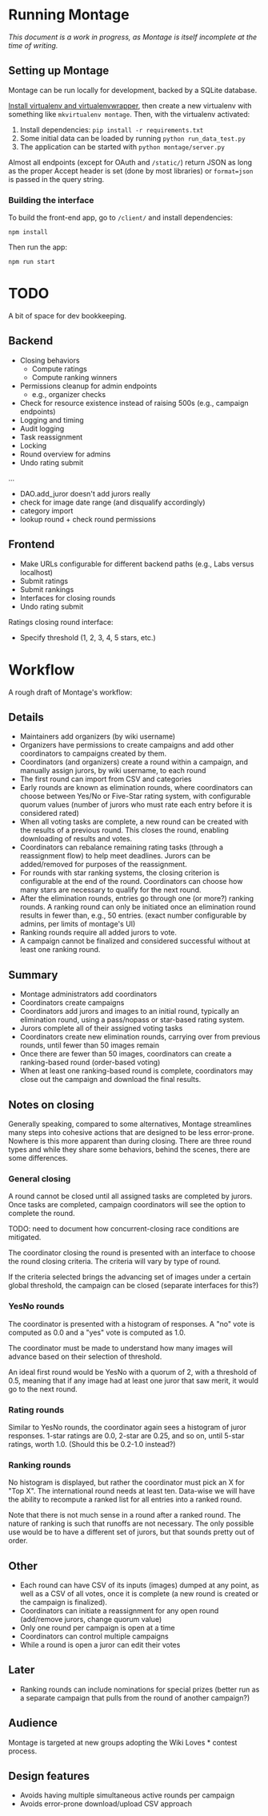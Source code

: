# Running Montage

*This document is a work in progress, as Montage is itself incomplete
 at the time of writing.*

## Setting up Montage

Montage can be run locally for development, backed by a
SQLite database.

[Install virtualenv and virtualenvwrapper](http://docs.python-guide.org/en/latest/dev/virtualenvs/),
then create a new virtualenv with something like `mkvirtualenv
montage`. Then, with the virtualenv activated:

1. Install dependencies: `pip install -r requirements.txt`
2. Some initial data can be loaded by running `python run_data_test.py`
3. The application can be started with `python montage/server.py`

Almost all endpoints (except for OAuth and `/static/`) return JSON as
long as the proper Accept header is set (done by most libraries) or
`format=json` is passed in the query string.

### Building the interface

To build the front-end app, go to `/client/` and install dependencies:

```
npm install
```

Then run the app:

```
npm run start
```

# TODO

A bit of space for dev bookkeeping.

## Backend

* Closing behaviors
    * Compute ratings
    * Compute ranking winners
* Permissions cleanup for admin endpoints
     * e.g., organizer checks
* Check for resource existence instead of raising 500s (e.g., campaign endpoints)
* Logging and timing
* Audit logging
* Task reassignment
* Locking
* Round overview for admins
* Undo rating submit

...

* DAO.add_juror doesn't add jurors really
* check for image date range (and disqualify accordingly)
* category import
* lookup round + check round permissions

## Frontend

* Make URLs configurable for different backend paths (e.g., Labs versus localhost)
* Submit ratings
* Submit rankings
* Interfaces for closing rounds
* Undo rating submit

Ratings closing round interface:

* Specify threshold (1, 2, 3, 4, 5 stars, etc.)

# Workflow

A rough draft of Montage's workflow:

## Details

* Maintainers add organizers (by wiki username)
* Organizers have permissions to create campaigns and add other
  coordinators to campaigns created by them.
* Coordinators (and organizers) create a round within a campaign, and
  manually assign jurors, by wiki username, to each round
* The first round can import from CSV and categories
* Early rounds are known as elimination rounds, where coordinators can
  choose between Yes/No or Five-Star rating system, with
  configurable quorum values (number of jurors who must rate each
  entry before it is considered rated)
* When all voting tasks are complete, a new round can be created with
  the results of a previous round. This closes the round, enabling
  downloading of results and votes.
* Coordinators can rebalance remaining rating tasks (through a
  reassignment flow) to help meet deadlines. Jurors can be
  added/removed for purposes of the reassignment.
* For rounds with star ranking systems, the closing criterion is
  configurable at the end of the round. Coordinators can choose how
  many stars are necessary to qualify for the next round.
* After the elimination rounds, entries go through one (or more?)
  ranking rounds. A ranking round can only be initiated once an
  elimination round results in fewer than, e.g., 50 entries. (exact
  number configurable by admins, per limits of montage's UI)
* Ranking rounds require all added jurors to vote.
* A campaign cannot be finalized and considered successful without at
  least one ranking round.

## Summary

* Montage administrators add coordinators
* Coordinators create campaigns
* Coordinators add jurors and images to an initial round, typically an
  elimination round, using a pass/nopass or star-based rating system.
* Jurors complete all of their assigned voting tasks
* Coordinators create new elimination rounds, carrying over from
  previous rounds, until fewer than 50 images remain
* Once there are fewer than 50 images, coordinators can create a
  ranking-based round (order-based voting)
* When at least one ranking-based round is complete, coordinators may
  close out the campaign and download the final results.

## Notes on closing

Generally speaking, compared to some alternatives, Montage streamlines
many steps into cohesive actions that are designed to be less
error-prone. Nowhere is this more apparent than during closing. There
are three round types and while they share some behaviors, behind the
scenes, there are some differences.

### General closing

A round cannot be closed until all assigned tasks are completed by
jurors. Once tasks are completed, campaign coordinators will see the
option to complete the round.

TODO: need to document how concurrent-closing race conditions are mitigated.

The coordinator closing the round is presented with an interface to
choose the round closing criteria. The criteria will vary by type of
round.

If the criteria selected brings the advancing set of images under a
certain global threshold, the campaign can be closed (separate
interfaces for this?)

### YesNo rounds

The coordinator is presented with a histogram of responses. A "no"
vote is computed as 0.0 and a "yes" vote is computed as 1.0.

The coordinator must be made to understand how many images will
advance based on their selection of threshold.

An ideal first round would be YesNo with a quorum of 2, with a
threshold of 0.5, meaning that if any image had at least one juror
that saw merit, it would go to the next round.

### Rating rounds

Similar to YesNo rounds, the coordinator again sees a histogram of
juror responses. 1-star ratings are 0.0, 2-star are 0.25, and so on,
until 5-star ratings, worth 1.0. (Should this be 0.2-1.0 instead?)

### Ranking rounds

No histogram is displayed, but rather the coordinator must pick an X
for "Top X". The international round needs at least ten. Data-wise we
will have the ability to recompute a ranked list for all entries into
a ranked round.

Note that there is not much sense in a round after a ranked round. The
nature of ranking is such that runoffs are not necessary. The only
possible use would be to have a different set of jurors, but that
sounds pretty out of order.

## Other

* Each round can have CSV of its inputs (images) dumped at any point,
  as well as a CSV of all votes, once it is complete (a new round is
  created or the campaign is finalized).
* Coordinators can initiate a reassignment for any open round
  (add/remove jurors, change quorum value)
* Only one round per campaign is open at a time
* Coordinators can control multiple campaigns
* While a round is open a juror can edit their votes

## Later

* Ranking rounds can include nominations for special prizes (better
  run as a separate campaign that pulls from the round of another
  campaign?)

## Audience

Montage is targeted at new groups adopting the Wiki Loves * contest process.

## Design features

* Avoids having multiple simultaneous active rounds per campaign
* Avoids error-prone download/upload CSV approach
